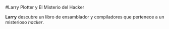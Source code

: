 #Larry Plotter y El Misterio del Hacker

**Larry** descubre un libro de ensamblador y compiladores que pertenece a un 
misterioso *hacker*.

